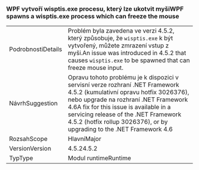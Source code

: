 ### <a name="wpf-spawns-a-wisptisexe-process-which-can-freeze-the-mouse"></a><span data-ttu-id="30389-101">WPF vytvoří wisptis.exe procesu, který lze ukotvit myši</span><span class="sxs-lookup"><span data-stu-id="30389-101">WPF spawns a wisptis.exe process which can freeze the mouse</span></span>

|   |   |
|---|---|
|<span data-ttu-id="30389-102">Podrobnosti</span><span class="sxs-lookup"><span data-stu-id="30389-102">Details</span></span>|<span data-ttu-id="30389-103">Problém byla zavedena ve verzi 4.5.2, který způsobuje, že <code>wisptis.exe</code> k být vytvořený, můžete zmrazení vstup z myši.</span><span class="sxs-lookup"><span data-stu-id="30389-103">An issue was introduced in 4.5.2 that causes <code>wisptis.exe</code> to be spawned that can freeze mouse input.</span></span>|
|<span data-ttu-id="30389-104">Návrh</span><span class="sxs-lookup"><span data-stu-id="30389-104">Suggestion</span></span>|<span data-ttu-id="30389-105">Opravu tohoto problému je k dispozici v servisní verze rozhraní .NET Framework 4.5.2 (kumulativní opravu hotfix 3026376), nebo upgrade na rozhraní .NET Framework 4.6</span><span class="sxs-lookup"><span data-stu-id="30389-105">A fix for this issue is available in a servicing release of the .NET Framework 4.5.2 (hotfix rollup 3026376), or by upgrading to the .NET Framework 4.6</span></span>|
|<span data-ttu-id="30389-106">Rozsah</span><span class="sxs-lookup"><span data-stu-id="30389-106">Scope</span></span>|<span data-ttu-id="30389-107">Hlavní</span><span class="sxs-lookup"><span data-stu-id="30389-107">Major</span></span>|
|<span data-ttu-id="30389-108">Version</span><span class="sxs-lookup"><span data-stu-id="30389-108">Version</span></span>|<span data-ttu-id="30389-109">4.5.2</span><span class="sxs-lookup"><span data-stu-id="30389-109">4.5.2</span></span>|
|<span data-ttu-id="30389-110">Typ</span><span class="sxs-lookup"><span data-stu-id="30389-110">Type</span></span>|<span data-ttu-id="30389-111">Modul runtime</span><span class="sxs-lookup"><span data-stu-id="30389-111">Runtime</span></span>|

